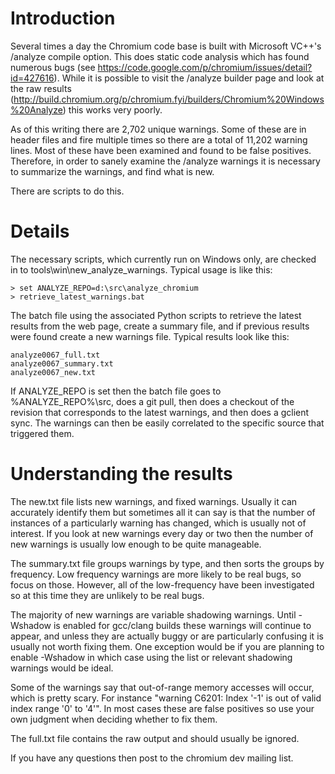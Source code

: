 # Introduction

Several times a day the Chromium code base is built with Microsoft VC++'s /analyze compile option. This does static code analysis which has found numerous bugs (see https://code.google.com/p/chromium/issues/detail?id=427616). While it is possible to visit the /analyze builder page and look at the raw results (http://build.chromium.org/p/chromium.fyi/builders/Chromium%20Windows%20Analyze) this works very poorly.

As of this writing there are 2,702 unique warnings. Some of these are in header files and fire multiple times so there are a total of 11,202 warning lines. Most of these have been examined and found to be false positives. Therefore, in order to sanely examine the /analyze warnings it is necessary to summarize the warnings, and find what is new.

There are scripts to do this.

# Details

The necessary scripts, which currently run on Windows only, are checked in to tools\win\new\_analyze\_warnings. Typical usage is like this:

```
> set ANALYZE_REPO=d:\src\analyze_chromium
> retrieve_latest_warnings.bat
```

The batch file using the associated Python scripts to retrieve the latest results from the web page, create a summary file, and if previous results were found create a new warnings file. Typical results look like this:

```
analyze0067_full.txt
analyze0067_summary.txt
analyze0067_new.txt
```

If ANALYZE\_REPO is set then the batch file goes to %ANALYZE\_REPO%\src, does a git pull, then does a checkout of the revision that corresponds to the latest warnings, and then does a gclient sync. The warnings can then be easily correlated to the specific source that triggered them.

# Understanding the results

The new.txt file lists new warnings, and fixed warnings. Usually it can accurately identify them but sometimes all it can say is that the number of instances of a particularly warning has changed, which is usually not of interest. If you look at new warnings every day or two then the number of new warnings is usually low enough to be quite manageable.

The summary.txt file groups warnings by type, and then sorts the groups by frequency. Low frequency warnings are more likely to be real bugs, so focus on those. However, all of the low-frequency have been investigated so at this time they are unlikely to be real bugs.

The majority of new warnings are variable shadowing warnings. Until -Wshadow is enabled for gcc/clang builds these warnings will continue to appear, and unless they are actually buggy or are particularly confusing it is usually not worth fixing them. One exception would be if you are planning to enable -Wshadow in which case using the list or relevant shadowing warnings would be ideal.

Some of the warnings say that out-of-range memory accesses will occur, which is pretty scary. For instance "warning C6201: Index '-1' is out of valid index range '0' to '4'". In most cases these are false positives so use your own judgment when deciding whether to fix them.

The full.txt file contains the raw output and should usually be ignored.

If you have any questions then post to the chromium dev mailing list.